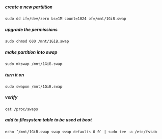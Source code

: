 ##### create a new partiition
`sudo dd if=/dev/zero bs=1M count=1024 of=/mnt/1GiB.swap`

##### upgrade the permissions
`sudo chmod 600 /mnt/1GiB.swap`

##### make partition into swap 
`sudo mkswap /mnt/1GiB.swap`

##### turn it on 
`sudo swapon /mnt/1GiB.swap`

##### verify
`cat /proc/swaps`

##### add to filesystem table to be used at boot
`echo ‘/mnt/1GiB.swap swap swap defaults 0 0’ | sudo tee -a /etc/fstab`